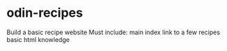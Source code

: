 # odin-recipes
Build a basic recipe website
Must include:
    main index
    link to a few recipes
    basic html knowledge
